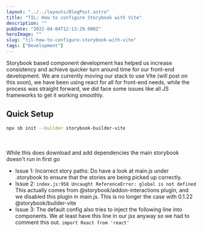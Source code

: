 ```yaml
---
layout: "../../layouts/BlogPost.astro"
title: "TIL: How to configure Storybook with Vite"
description: ""
pubDate: "2022-04-04T12:13:29.000Z"
heroImage: ""
slug: "til-how-to-configure-storybook-with-vite"
tags: ["Development"]
---
```


Storybook based component development has helped us increase consistency and achieve quicker turn around time for our front-end development. We are currently moving our stack to use Vite (will post on this soon), we have been using react for all for front-end needs, while the process was straight forward, we did face some issues like all JS frameworks to get it working smoothly.

## Quick Setup

```bash
npx sb init --builder storybook-builder-vite
```
<br/>
<br/>
While this does download and add dependencies the main storybook doesn't run in first go

- Issue 1: Incorrect story paths: Do have a look at main.js under .storybook to ensure that the stories are being picked up correctly.
- Issue 2: `index.js:958 Uncaught ReferenceError: global is not defined` This actually comes from @storybook/addon-interactions plugin, and we disabled this plugin in main.js. This is no longer the case with 0.1.22 @storybook/builder-vite
- Issue 3: The default config also tries to inject the following line into components. We at least have this line in our jsx anyway so we had to comment this out. `import React from 'react'`